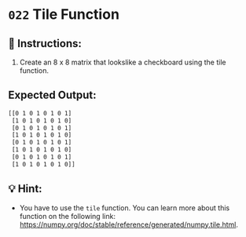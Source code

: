 # `022` Tile Function

## 📝 Instructions:

1. Create an 8 x 8 matrix that lookslike a checkboard using the tile function.

## Expected Output:

```bash
[[0 1 0 1 0 1 0 1]
 [1 0 1 0 1 0 1 0]
 [0 1 0 1 0 1 0 1]
 [1 0 1 0 1 0 1 0]
 [0 1 0 1 0 1 0 1]
 [1 0 1 0 1 0 1 0]
 [0 1 0 1 0 1 0 1]
 [1 0 1 0 1 0 1 0]]
```

## 💡 Hint:

+ You have to use the `tile` function. You can learn more about this function on the following link: https://numpy.org/doc/stable/reference/generated/numpy.tile.html.